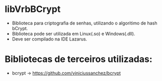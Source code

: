 # libVrbBCrypt
* Biblioteca para criptografia de senhas, utilizando o algoritimo de hash bCrypt.
* Biblioteca pode ser utilizada em Linux(.so) e Windows(.dll).
* Deve ser compilado na IDE Lazarus.

# Bibliotecas de terceiros utilizadas: 
* bcrypt -> https://github.com/viniciussanchez/bcrypt
